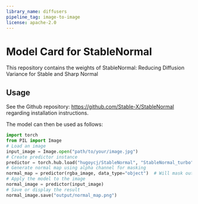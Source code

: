 ```yaml
---
library_name: diffusers
pipeline_tag: image-to-image
license: apache-2.0
---
```

# Model Card for StableNormal

This repository contains the weights of StableNormal: Reducing Diffusion Variance for Stable and Sharp Normal

## Usage

See the Github repository: https://github.com/Stable-X/StableNormal regarding installation instructions.

The model can then be used as follows:

```python
import torch
from PIL import Image
# Load an image
input_image = Image.open("path/to/your/image.jpg")
# Create predictor instance
predictor = torch.hub.load("hugoycj/StableNormal", "StableNormal_turbo", trust_repo=True, yoso_version='yoso-normal-v1-8-1')
# Generate normal map using alpha channel for masking
normal_map = predictor(rgba_image, data_type="object")  # Will mask out background, if alpha channel is avalible, else use birefnet
# Apply the model to the image
normal_image = predictor(input_image)
# Save or display the result
normal_image.save("output/normal_map.png")
```